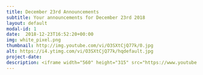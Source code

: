 ```yaml
---
title: December 23rd Announcements
subtitle: Your announcements for December 23rd 2018
layout: default
modal-id: 1 
date:  2018-12-23T16:52:20+00:00
img: white_pixel.png
thumbnail: http://img.youtube.com/vi/O3SXtCjQ77k/0.jpg
alt: https://i4.ytimg.com/vi/O3SXtCjQ77k/hqdefault.jpg
project-date: 
description: <iframe width="560" height="315" src="https://www.youtube.com/embed/O3SXtCjQ77k" frameborder="0" allowfullscreen></iframe> 
---
```

